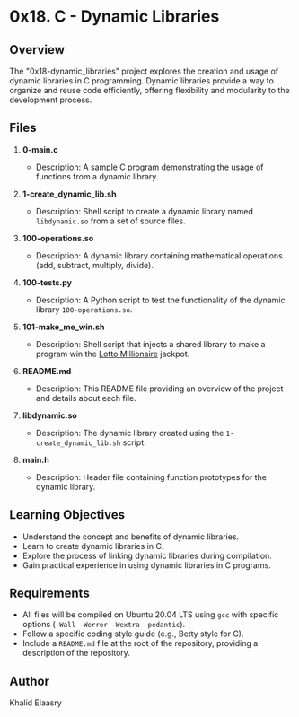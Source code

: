 # 0x18. C - Dynamic Libraries

## Overview

The "0x18-dynamic_libraries" project explores the creation and usage of dynamic libraries in C programming. Dynamic libraries provide a way to organize and reuse code efficiently, offering flexibility and modularity to the development process.

## Files

1. **0-main.c**
   - Description: A sample C program demonstrating the usage of functions from a dynamic library.

2. **1-create_dynamic_lib.sh**
   - Description: Shell script to create a dynamic library named `libdynamic.so` from a set of source files.

3. **100-operations.so**
   - Description: A dynamic library containing mathematical operations (add, subtract, multiply, divide).

4. **100-tests.py**
   - Description: A Python script to test the functionality of the dynamic library `100-operations.so`.

5. **101-make_me_win.sh**
   - Description: Shell script that injects a shared library to make a program win the [Lotto Millionaire](https://github.com/holbertonschool/0x18.c) jackpot.

6. **README.md**
   - Description: This README file providing an overview of the project and details about each file.

7. **libdynamic.so**
   - Description: The dynamic library created using the `1-create_dynamic_lib.sh` script.

8. **main.h**
   - Description: Header file containing function prototypes for the dynamic library.

## Learning Objectives

- Understand the concept and benefits of dynamic libraries.
- Learn to create dynamic libraries in C.
- Explore the process of linking dynamic libraries during compilation.
- Gain practical experience in using dynamic libraries in C programs.

## Requirements

- All files will be compiled on Ubuntu 20.04 LTS using `gcc` with specific options (`-Wall -Werror -Wextra -pedantic`).
- Follow a specific coding style guide (e.g., Betty style for C).
- Include a `README.md` file at the root of the repository, providing a description of the repository.

## Author

Khalid Elaasry

